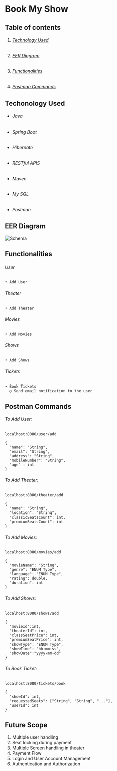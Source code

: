 # Book My Show

## Table of contents

1. ###### [Technology Used](https://github.com/MohdAzmaan1/book_my_show_project/blob/master/README.md#techonology-used)

2. ###### [EER Diagram](https://github.com/MohdAzmaan1/book_my_show_project/blob/master/README.md#eer-diagram-1)
 
3. ###### [Functionalities](https://github.com/MohdAzmaan1/book_my_show_project/blob/master/README.md#functionalities-1)

4. ###### [Postman Commands](https://github.com/MohdAzmaan1/book_my_show_project/blob/master/README.md#postman-commands-1)




## Techonology Used

- ###### Java

- ###### Spring Boot

- ###### Hibernate

- ###### RESTful APIS

- ###### Maven

- ###### My SQL

- ###### Postman




## EER Diagram
![Schema](https://user-images.githubusercontent.com/116377954/222906823-f7682629-2383-496b-91a0-923bcedd9b00.png)






## Functionalities

###### User

	• Add User
		
		
###### Theater

	• Add Theater


###### Movies

	• Add Movies

    
###### Shows

	• Add Shows
  
###### Tickets

	• Book Tickets
      ○ Send email notification to the user





## Postman Commands

###### To Add User:

	localhost:8080/user/add

	{
      "name": "String",
      "email": "String",
      "address": "String",
      "mobileNumber": "String",
      "age" : int
	}



###### To Add Theater:
	
	localhost:8080/theater/add

	{
      "name": "String",
      "location": "String",
      "classicSeatsCount": int,
      "premiumSeatsCount": int
	}
	

###### To Add Movies:

	localhost:8080/movies/add

	{
      "movieName": "String",
      "genre": "ENUM Type",
      "language": "ENUM Type",
      "rating": double,
      "duration": int
	}
	



###### To Add Shows:
	
	localhost:8080/shows/add

	{
      "movieId":int,
      "theaterId": int,
      "classSeatPrice": int,
      "premiumSeatPrice": int,
      "showType": "ENUM Type",
      "showTime": "hh:mm:ss",
      "showDate":"yyyy-mm-dd"
	}
	
	
	
###### To Book Ticket:	

	localhost:8080/tickets/book
  
    {
      "showId": int,
      "requestedSeats": ["String", "String", "..."],
      "userId": int
	}
	

## Future Scope

1. Multiple user handling 
2. Seat locking during payment
3. Multiple Screen handling in theater
4. Payment Flow
5. Login and User Account Management
6. Authentication and Authorization

	
